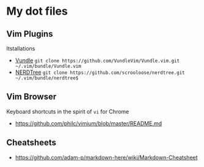 # My dot files

## Vim Plugins

Itstallations

* [Vundle](https://github.com/VundleVim/Vundle.vim.git) `git clone https://github.com/VundleVim/Vundle.vim.git ~/.vim/bundle/Vundle.vim`
* [NERDTree](https://github.com/scrooloose/nerdtree.git) `git clone https://github.com/scrooloose/nerdtree.git ~/.vim/bundle/nerdtree$`

## Vim Browser

Keyboard shortcuts in the spirit of `vi` for Chrome

* https://github.com/philc/vimium/blob/master/README.md

## Cheatsheets

* https://github.com/adam-p/markdown-here/wiki/Markdown-Cheatsheet
